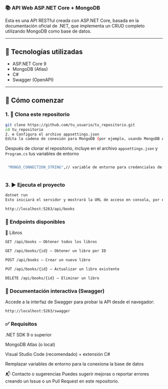 ### 📚 API Web ASP.NET Core + MongoDB

Esta es una API RESTful creada con ASP.NET Core, basada en la documentación oficial de .NET, que implementa un CRUD completo utilizando MongoDB como base de datos.

---

## 🧪 Tecnologías utilizadas

- ASP.NET Core 9
- MongoDB (Atlas)
- C#
- Swagger (OpenAPI)

---

## 🚀 Cómo comenzar

### 1. 🔁 Clona este repositorio

```bash
git clone https://github.com/tu_usuario/tu_repositorio.git
cd tu_repositorio
2. ⚙️ Configura el archivo appsettings.json
Edita la cadena de conexión para MongoDB (por ejemplo, usando MongoDB Atlas):
```

Después de clonar el repositorio, incluye en el archivo `appsettings.json` y  `Program.cs` tus variables de entorno 

```bash

 "MONGO_CONNECTION_STRING",// variable de entorno para credenciales de mongo db
   
```




### 3. ▶️ Ejecuta el proyecto
```bash
dotnet run
Esto iniciará el servidor y mostrará la URL de acceso en consola, por ejemplo:

http://localhost:5263/api/books

```

### 🔗 Endpoints disponibles

📖 Libros
```bash
GET /api/books – Obtener todos los libros

GET /api/books/{id} – Obtener un libro por ID

POST /api/books – Crear un nuevo libro

PUT /api/books/{id} – Actualizar un libro existente

DELETE /api/books/{id} – Eliminar un libro

```
### 📘 Documentación interactiva (Swagger)

Accede a la interfaz de Swagger para probar la API desde el navegador:
```bash
http://localhost:5263/swagger
```

### ✅ Requisitos
.NET SDK 9 o superior

MongoDB Atlas (o local)

Visual Studio Code (recomendado) + extensión C#

Remplazar variables de entorno para la conexiona la base de datos 

📬 Contacto o sugerencias
Puedes sugerir mejoras o reportar errores creando un Issue o un Pull Request en este repositorio.

